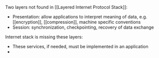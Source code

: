 Two layers not found in [[Layered Internet Protocol Stack]]:
- Presentation: allow applications to interpret meaning of data, e.g. [[encryption]], [[compression]], machine specific conventions
- Session: synchronization, checkpointing, recovery of data exchange

Internet stack is missing these layers:
- These services, if needed, must be implemented in an application
- 